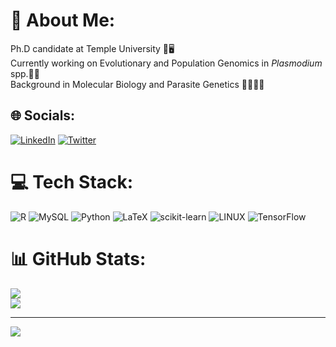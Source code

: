 # 💫 About Me:
Ph.D candidate at Temple University 🏫🖥️<br>Currently working on Evolutionary and Population Genomics in _Plasmodium_ spp.🧬🦠 <br>Background in Molecular Biology and Parasite Genetics 👨🏻‍🔬🦟


## 🌐 Socials:
[![LinkedIn](https://img.shields.io/badge/LinkedIn-%230077B5.svg?logo=linkedin&logoColor=white)](https://linkedin.com/in/https://www.linkedin.com/in/axl-giraldo-cepeda-3881b9151) [![Twitter](https://img.shields.io/badge/Twitter-%231DA1F2.svg?logo=Twitter&logoColor=white)](https://twitter.com/@wild_malaria) 

# 💻 Tech Stack:
![R](https://img.shields.io/badge/r-%23276DC3.svg?style=for-the-badge&logo=r&logoColor=white) ![MySQL](https://img.shields.io/badge/mysql-%2300f.svg?style=for-the-badge&logo=mysql&logoColor=white) ![Python](https://img.shields.io/badge/python-3670A0?style=for-the-badge&logo=python&logoColor=ffdd54) ![LaTeX](https://img.shields.io/badge/latex-%23008080.svg?style=for-the-badge&logo=latex&logoColor=white) ![scikit-learn](https://img.shields.io/badge/scikit--learn-%23F7931E.svg?style=for-the-badge&logo=scikit-learn&logoColor=white) ![LINUX](https://img.shields.io/badge/Linux-FCC624?style=for-the-badge&logo=linux&logoColor=black) ![TensorFlow](https://img.shields.io/badge/TensorFlow-%23FF6F00.svg?style=for-the-badge&logo=TensorFlow&logoColor=white)
# 📊 GitHub Stats:
<!-- ![](https://github-readme-stats.vercel.app/api?username=asgiraldoc&theme=react&hide_border=false&include_all_commits=false&count_private=false)<br/> -->
![](https://github-readme-streak-stats.herokuapp.com/?user=asgiraldoc&theme=react&hide_border=false)<br/>
![](https://github-readme-stats.vercel.app/api/top-langs/?username=asgiraldoc&theme=react&hide_border=false&include_all_commits=false&count_private=false&layout=compact)



---
[![](https://visitcount.itsvg.in/api?id=asgiraldoc&icon=0&color=0)](https://visitcount.itsvg.in)

<!-- Proudly created with GPRM ( https://gprm.itsvg.in ) -->
